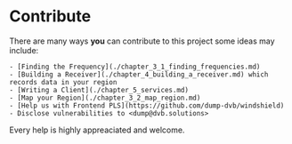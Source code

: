 # Contribute

There are many ways **you** can contribute to this project some ideas may include:

    - [Finding the Frequency](./chapter_3_1_finding_frequencies.md)
    - [Building a Receiver](./chapter_4_building_a_receiver.md) which records data in your region
    - [Writing a Client](./chapter_5_services.md)
    - [Map your Region](./chapter_3_2_map_region.md)
    - [Help us with Frontend PLS](https://github.com/dump-dvb/windshield)
    - Disclose vulnerabilities to <dump@dvb.solutions>

Every help is highly appreaciated and welcome.


